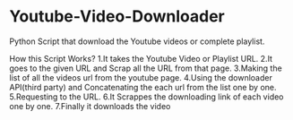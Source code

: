 # Youtube-Video-Downloader
Python Script that download the Youtube videos or complete playlist.

How this Script Works?
  1.It takes the Youtube Video or Playlist URL.
  2.It goes to the given URL and Scrap all the URL from that page.
  3.Making the list of all the  videos url from the youtube page.
  4.Using the downloader API(third party) and Concatenating the each url from the list one by one.
  5.Requesting to the URL.
  6.It Scrappes the downloading link of each video one by one.
  7.Finally it downloads the video 



